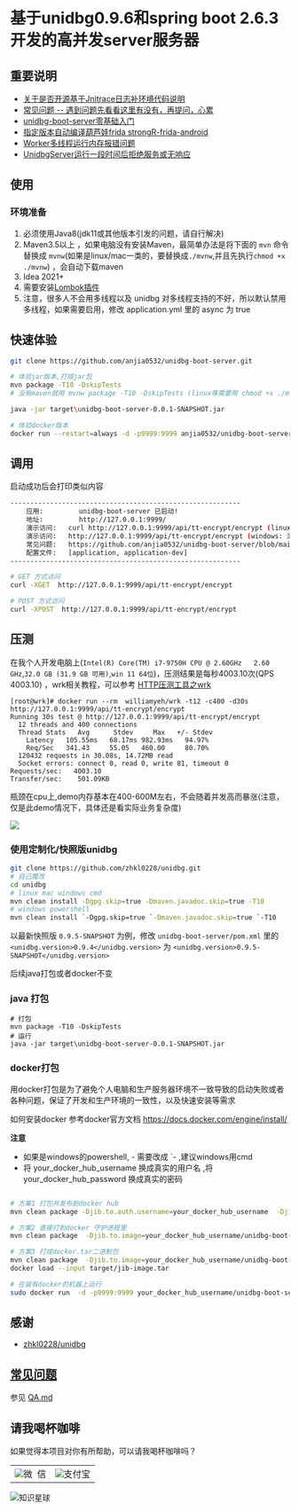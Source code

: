 # 基于unidbg0.9.6和spring boot 2.6.3开发的高并发server服务器

## 重要说明

- [关于是否开源基于Jnitrace日志补环境代码说明](https://github.com/anjia0532/unidbg-boot-server/issues/1)
- [常见问题 -- 遇到问题先看看这里有没有，再提问，心累](QA.md) 
- [unidbg-boot-server零基础入门](https://juejin.cn/post/7025794546655035422)
- [指定版本自动编译葫芦娃frida strongR-frida-android](https://github.com/anjia0532/strongR-frida-android)
- [Worker多线程运行内存报错问题](QA.md#Worker多线程运行内存报错问题)
- [UnidbgServer运行一段时间后拒绝服务或无响应](QA.md#UnidbgServer运行一段时间后拒绝服务或无响应)


## 使用

### 环境准备

1. 必须使用Java8(jdk11或其他版本引发的问题，请自行解决)
2. Maven3.5以上 ，如果电脑没有安装Maven，最简单办法是将下面的 `mvn` 命令替换成 `mvnw`(如果是linux/mac一类的，要替换成`./mvnw`,并且先执行`chmod +x ./mvnw`) ，会自动下载maven 
3. Idea 2021+
4. 需要安装[Lombok插件](https://plugins.jetbrains.com/plugin/6317-lombok)
5. 注意，很多人不会用多线程以及 unidbg 对多线程支持的不好，所以默认禁用多线程，如果需要启用，修改 application.yml 里的 async 为 true

## 快速体验

```bash
git clone https://github.com/anjia0532/unidbg-boot-server.git

# 体验jar版本,打成jar包
mvn package -T10 -DskipTests
# 没有maven就用 mvnw package -T10 -DskipTests (linux等需要用 chmod +x ./mvnw && ./mvnw package -T10 -DskipTests)

java -jar target\unidbg-boot-server-0.0.1-SNAPSHOT.jar

# 体验docker版本
docker run --restart=always -d -p9999:9999 anjia0532/unidbg-boot-server 
```

## 调用

启动成功后会打印类似内容

```bash
----------------------------------------------------------
	应用: 		unidbg-boot-server 已启动!
	地址: 		http://127.0.0.1:9999/
	演示访问: 	curl http://127.0.0.1:9999/api/tt-encrypt/encrypt (linux)
	演示访问: 	http://127.0.0.1:9999/api/tt-encrypt/encrypt (windows: 浏览器直接打开)
	常见问题: 	https://github.com/anjia0532/unidbg-boot-server/blob/main/QA.md
	配置文件: 	[application, application-dev]
----------------------------------------------------------
```

```bash
# GET 方式访问
curl -XGET  http://127.0.0.1:9999/api/tt-encrypt/encrypt

# POST 方式访问
curl -XPOST  http://127.0.0.1:9999/api/tt-encrypt/encrypt
```

## 压测

在我个人开发电脑上(`Intel(R) Core(TM) i7-9750H CPU @ 2.60GHz   2.60 GHz`,`32.0 GB (31.9 GB 可用)`,`win 11 64位`)，压测结果是每秒4003.10次(QPS 4003.10) ，wrk相关教程，可以参考 [HTTP压测工具之wrk](https://www.jianshu.com/p/ac185e01cc30)

```
[root@wrk]# docker run --rm  williamyeh/wrk -t12 -c400 -d30s http://127.0.0.1:9999/api/tt-encrypt/encrypt
Running 30s test @ http://127.0.0.1:9999/api/tt-encrypt/encrypt
  12 threads and 400 connections
  Thread Stats   Avg      Stdev     Max   +/- Stdev
    Latency   105.55ms   68.17ms 982.93ms   94.97%
    Req/Sec   341.43     55.05   460.00     80.70%
  120432 requests in 30.08s, 14.72MB read
  Socket errors: connect 0, read 0, write 81, timeout 0
Requests/sec:   4003.10
Transfer/sec:    501.09KB
```

瓶颈在cpu上,demo内存基本在400-600M左右，不会随着并发高而暴涨(注意，仅是此demo情况下，具体还是看实际业务复杂度)

![](docs/1.png)

### 使用定制化/快照版unidbg

```bash
git clone https://github.com/zhkl0228/unidbg.git
# 自己魔改
cd unidbg
# linux mac windows cmd
mvn clean install -Dgpg.skip=true -Dmaven.javadoc.skip=true -T10
# windows powershell
mvn clean install `-Dgpg.skip=true `-Dmaven.javadoc.skip=true `-T10
```

以最新快照版 `0.9.5-SNAPSHOT` 为例，修改 `unidbg-boot-server/pom.xml` 里的 `<unidbg.version>0.9.4</unidbg.version>`
为 `<unidbg.version>0.9.5-SNAPSHOT</unidbg.version>`

后续java打包或者docker不变

### java 打包

```
# 打包
mvn package -T10 -DskipTests
# 运行
java -jar target\unidbg-boot-server-0.0.1-SNAPSHOT.jar
```

### docker打包

用docker打包是为了避免个人电脑和生产服务器环境不一致导致的启动失败或者各种问题，保证了开发和生产环境的一致性，以及快速安装等需求

如何安装docker 参考docker官方文档 https://docs.docker.com/engine/install/

**注意**

- 如果是windows的powershell, - 需要改成 `- ,建议windows用cmd
- 将 your_docker_hub_username 换成真实的用户名 ,将 your_docker_hub_password 换成真实的密码

```bash

# 方案1 打包并发布到docker hub
mvn clean package -Djib.to.auth.username=your_docker_hub_username  -Djib.to.auth.password=your_docker_hub_password -Djib.to.image=your_docker_hub_username/unidbg-boot-server  jib:build -Dmaven.test.skip=true --batch-mode -T4

# 方案2 直接打到docker 守护进程里
mvn clean package  -Djib.to.image=your_docker_hub_username/unidbg-boot-server  jib:dockerBuild -Dmaven.test.skip=true --batch-mode -T4

# 方案3 打成docker.tar二进制包
mvn clean package  -Djib.to.image=your_docker_hub_username/unidbg-boot-server  jib:buildTar -Dmaven.test.skip=true --batch-mode -T4
docker load --input target/jib-image.tar

# 在装有docker的机器上运行
sudo docker run  -d -p9999:9999 your_docker_hub_username/unidbg-boot-server 

```

## 感谢

- [zhkl0228/unidbg](https://github.com/zhkl0228/unidbg)

## [常见问题](QA.md)

参见  [QA.md](QA.md)

## 请我喝杯咖啡

如果觉得本项目对你有所帮助，可以请我喝杯咖啡吗？

<table>
    <tr>
        <td ><center><img src="./docs/wechat.png" >微&nbsp;&nbsp;信</center></td>
        <td ><center><img src="./docs/alipay.jpg" >支付宝</center></td>
    </tr>
</table>

![知识星球](./docs/zsxq.jpg)
